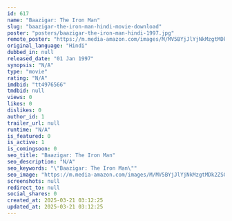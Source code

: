```yaml
---
id: 617
name: "Baazigar: The Iron Man"
slug: "baazigar-the-iron-man-hindi-movie-download"
poster: "posters/baazigar-the-iron-man-hindi-1997.jpg"
remote_poster: "https://m.media-amazon.com/images/M/MV5BYjJlYjNkMzgtMDk2ZS00OWY1LWI2YjktYzQ3ODgwM2JjOTkzXkEyXkFqcGdeQXVyMTMyOTgyMDE@._V1_SX300.jpg"
original_language: "Hindi"
dubbed_in: null
released_date: "01 Jan 1997"
synopsis: "N/A"
type: "movie"
rating: "N/A"
imdbid: "tt4976566"
tmdbid: null
views: 0
likes: 0
dislikes: 0
author_id: 1
trailer_url: null
runtime: "N/A"
is_featured: 0
is_active: 1
is_comingsoon: 0
seo_title: "Baazigar: The Iron Man"
seo_description: "N/A"
seo_keywords: "\"Baazigar: The Iron Man\""
seo_image: "https://m.media-amazon.com/images/M/MV5BYjJlYjNkMzgtMDk2ZS00OWY1LWI2YjktYzQ3ODgwM2JjOTkzXkEyXkFqcGdeQXVyMTMyOTgyMDE@._V1_SX300.jpg"
screenshots: null
redirect_to: null
social_shares: 0
created_at: 2025-03-21 03:12:25
updated_at: 2025-03-21 03:12:25
---
```


